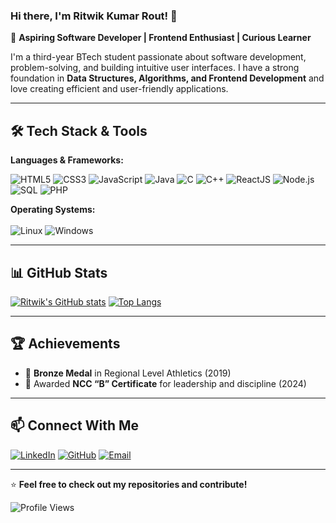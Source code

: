 ### Hi there, I'm Ritwik Kumar Rout! 👋

🚀 **Aspiring Software Developer | Frontend Enthusiast | Curious Learner**

I'm a third-year BTech student passionate about software development, problem-solving, and building intuitive user interfaces. I have a strong foundation in **Data Structures, Algorithms, and Frontend Development** and love creating efficient and user-friendly applications.

---

## 🛠️ Tech Stack & Tools

**Languages & Frameworks:**

![HTML5](https://img.shields.io/badge/HTML5-E34F26?style=for-the-badge&logo=html5&logoColor=white)
![CSS3](https://img.shields.io/badge/CSS3-1572B6?style=for-the-badge&logo=css3&logoColor=white)
![JavaScript](https://img.shields.io/badge/JavaScript-F7DF1E?style=for-the-badge&logo=javascript&logoColor=black)
![Java](https://img.shields.io/badge/Java-ED8B00?style=for-the-badge&logo=openjdk&logoColor=white)
![C](https://img.shields.io/badge/C-00599C?style=for-the-badge&logo=c&logoColor=white)
![C++](https://img.shields.io/badge/C++-00599C?style=for-the-badge&logo=c%2B%2B&logoColor=white)
![ReactJS](https://img.shields.io/badge/React-61DAFB?style=for-the-badge&logo=react&logoColor=black)
![Node.js](https://img.shields.io/badge/Node.js-43853D?style=for-the-badge&logo=node.js&logoColor=white)
![SQL](https://img.shields.io/badge/SQL-4479A1?style=for-the-badge&logo=mysql&logoColor=white)
![PHP](https://img.shields.io/badge/PHP-777BB4?style=for-the-badge&logo=php&logoColor=white)

**Operating Systems:**  
<br>
![Linux](https://img.shields.io/badge/Linux-FCC624?style=for-the-badge&logo=linux&logoColor=black)
![Windows](https://img.shields.io/badge/Windows-0078D6?style=for-the-badge&logo=windows&logoColor=white)

---

## 📊 GitHub Stats

[![Ritwik's GitHub stats](https://github-readme-stats.vercel.app/api?username=Ritwik-Rout&show_icons=true&theme=dark)](https://github.com/Ritwik-Rout)
[![Top Langs](https://github-readme-stats.vercel.app/api/top-langs/?username=Ritwik-Rout&layout=compact&theme=dark)](https://github.com/Ritwik-Rout)

---

## 🏆 Achievements

- 🥉 **Bronze Medal** in Regional Level Athletics (2019)
- 🏅 Awarded **NCC “B” Certificate** for leadership and discipline (2024)

---

## 📫 Connect With Me

[![LinkedIn](https://img.shields.io/badge/LinkedIn-0077B5?style=for-the-badge&logo=linkedin&logoColor=white)](https://linkedin.com/in/ritwikrout/)
[![GitHub](https://img.shields.io/badge/GitHub-181717?style=for-the-badge&logo=github&logoColor=white)](https://github.com/Ritwik-Rout)
[![Email](https://img.shields.io/badge/Email-D14836?style=for-the-badge&logo=gmail&logoColor=white)](mailto:ritwikrout2@gmail.com)

---

⭐ **Feel free to check out my repositories and contribute!**

![Profile Views](https://komarev.com/ghpvc/?username=Ritwik-Rout&color=blue)

